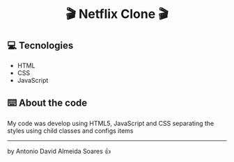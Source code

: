 <h1 align="center">
  🎬 Netflix Clone 🎬 
</h1>

## 💻 Tecnologies

* HTML
* CSS
* JavaScript

## ⌨️ About the code
My code was develop using HTML5, JavaScript and CSS separating the styles using child classes and configs items

<hr>

by Antonio David Almeida Soares 👍